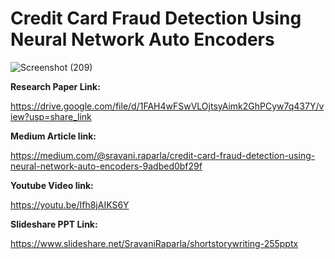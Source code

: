 # Credit Card Fraud Detection Using Neural Network Auto Encoders

![Screenshot (209)](https://user-images.githubusercontent.com/112587416/207723669-f5d78339-dfca-4dae-b7bc-f70819215a34.png)



**Research Paper Link:**

https://drive.google.com/file/d/1FAH4wFSwVLOjtsyAimk2GhPCyw7q437Y/view?usp=share_link

**Medium Article link:**

https://medium.com/@sravani.raparla/credit-card-fraud-detection-using-neural-network-auto-encoders-9adbed0bf29f

**Youtube Video link:**

https://youtu.be/Ifh8jAIKS6Y

**Slideshare PPT Link:**

https://www.slideshare.net/SravaniRaparla/shortstorywriting-255pptx
